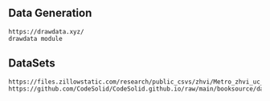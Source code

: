 ## Data Generation

    https://drawdata.xyz/
    drawdata module

## DataSets
	https://files.zillowstatic.com/research/public_csvs/zhvi/Metro_zhvi_uc_sfrcondo_tier_0.33_0.67_sm_sa_month.csv
	https://github.com/CodeSolid/CodeSolid.github.io/raw/main/booksource/data/AnalyticsSnapshot.xlsx
